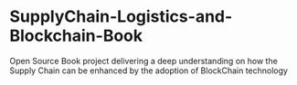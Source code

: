 # SupplyChain-Logistics-and-Blockchain-Book
Open Source Book project delivering a deep understanding on how the Supply Chain can be enhanced by the adoption of BlockChain technology
